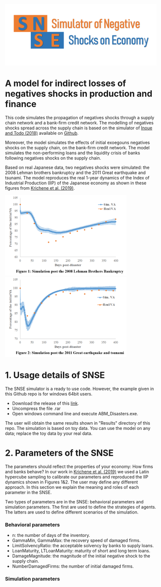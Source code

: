 <img src="images/logo1.png" width = "500">

# A model for indirect losses of negatives shocks in production and finance

This code simulates the propagation of negatives shocks through a supply chain network and a bank-firm credit network. The modelling of negatives shocks spread across the supply chain is based on the simulator of 
[Inoue and Todo (2018)](https://www.rieti.go.jp/jp/publications/dp/18e013.pdf) available on [Github](https://github.com/HiroyasuInoue/ProductionNetworkSimulator).

Moreover, the model simulates the effects of initial exoegouns negatives shocks on the supply chain, on the bank-firm credit network. The model simulates the non-performing loans and the liquidity crisis of banks following 
negatives shocks on the supply chain.

Based on real Japanese data, two negatives shocks were simulated: the 2008 Lehman brothers bankruptcy and the 2011 Great earthquake and tsunami. The model reproduces the real 1-year dynamics of the Index of Industrial Production (IIP) of
 the Japanese economy as shown in these figures from [Krichene et al. (2019)](https://papers.ssrn.com/sol3/papers.cfm?abstract_id=3343949).

<img src="images/Fig1.png" width = "400"> <img src="images/Fig2.png" width = "400"> 

# 1. Usage details of SNSE

The SNSE simulator is a ready to use code. However, the example given in this Github repo is for windows 64bit users. 

* Download the release of this [link](https://github.com/hazem2410/SNSE/releases/tag/First).
* Uncompress the file .rar
* Open windows command line and execute ABM_Disasters.exe.

The user will obtain the same results shown in "Results" directory of this repo. The simulation is based on toy data.
You can use the model on any data; replace the toy data by your real data.

# 2. Parameters of the SNSE

The parameters should reflect the properties of your economy: How firms and banks behave? In our work in [Krichene et al. (2019)](https://papers.ssrn.com/sol3/papers.cfm?abstract_id=3343949) we used a Latin hypercube sampling
to calibrate our parameters and reproduced the IIP dynamics shown in Figures 1&2. The user may define any different approach. In this section we explain the meaning and roles of each parameter in the SNSE.

Two types of parameters are in the SNSE: behavioral parameters and simulation parameters. The first are used to define the strategies of agents. The latters are used to define different scenarios of the simulation.

### Behavioral parameters

* n: the number of days of the inventory.
* GammaMin, GammaMax: the recovery speed of damaged firms.
* LimitSolvencyRatio: the acceptable solvency by banks to supply loans.
* LoanMaturity, LTLoanMaturity: maturity of short and long term loans.
* DamageMagnitude: the magnitude of the initial negative shock to the supply chain.
* NumberDamagedFirms: the number of initial damaged firms.

### Simulation parameters